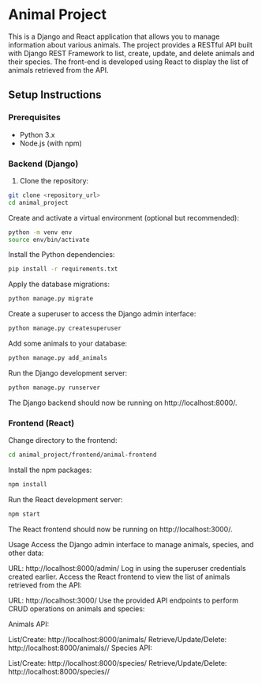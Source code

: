# Animal Project

This is a Django and React application that allows you to manage information about various animals. The project provides a RESTful API built with Django REST Framework to list, create, update, and delete animals and their species. The front-end is developed using React to display the list of animals retrieved from the API.

## Setup Instructions

### Prerequisites

- Python 3.x
- Node.js (with npm)

### Backend (Django)

1. Clone the repository:

```bash
git clone <repository_url>
cd animal_project
```


Create and activate a virtual environment (optional but recommended):

```bash
python -m venv env
source env/bin/activate
```

Install the Python dependencies:

```bash
pip install -r requirements.txt
```

Apply the database migrations:
```bash
python manage.py migrate
```

Create a superuser to access the Django admin interface:
```bash
python manage.py createsuperuser
```
Add some animals to your database:
```bash
python manage.py add_animals
```

Run the Django development server:

```bash
python manage.py runserver
```

The Django backend should now be running on http://localhost:8000/.

### Frontend (React)

Change directory to the frontend:
```bash
cd animal_project/frontend/animal-frontend
```


Install the npm packages:

```bash
npm install
```


Run the React development server:
```bash
npm start
```


The React frontend should now be running on http://localhost:3000/.

Usage
Access the Django admin interface to manage animals, species, and other data:

URL: http://localhost:8000/admin/
Log in using the superuser credentials created earlier.
Access the React frontend to view the list of animals retrieved from the API:

URL: http://localhost:3000/
Use the provided API endpoints to perform CRUD operations on animals and species:

Animals API:

List/Create: http://localhost:8000/animals/
Retrieve/Update/Delete: http://localhost:8000/animals/<id>/
Species API:

List/Create: http://localhost:8000/species/
Retrieve/Update/Delete: http://localhost:8000/species/<id>/
